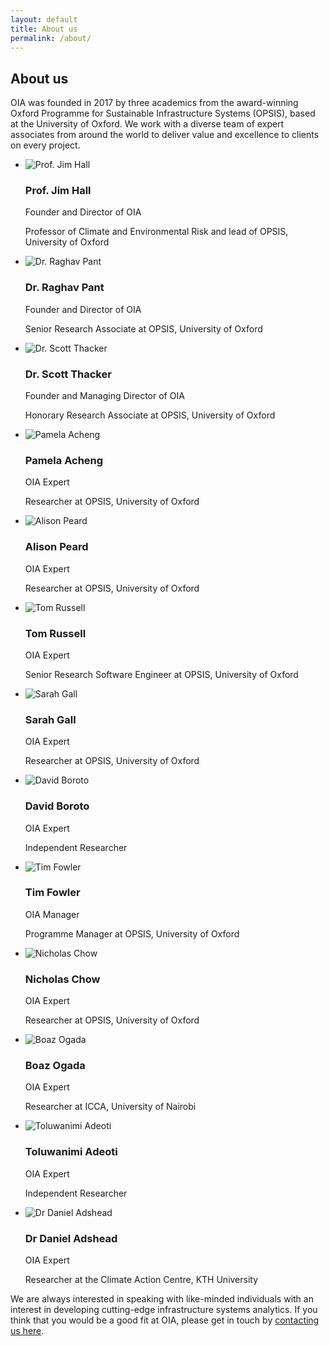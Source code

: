 ```yaml
---
layout: default
title: About us
permalink: /about/
---
```


## About us

OIA was founded in 2017 by three academics from the award-winning Oxford
Programme for Sustainable Infrastructure Systems (OPSIS), based at the
University of Oxford. We work with a diverse team of expert associates from
around the world to deliver value and excellence to clients on every project.

<ul class="team-list">
  <li class="team-list-item">
    <img class="team-image" src="/assets/img/team-jim.png" alt="Prof. Jim Hall">
    <div class="team-meta">
      <h3 class="team-list-name">Prof. Jim Hall</h3>
      <p class="team-list-title">Founder and Director of OIA</p>
      <p class="team-list-desc">Professor of Climate and Environmental Risk and lead of OPSIS, University of Oxford</p>
    </div>
  </li>
  <li class="team-list-item">
    <img class="team-image" src="/assets/img/team-raghav.png" alt="Dr. Raghav Pant">
    <div class="team-meta">
      <h3 class="team-list-name">Dr. Raghav Pant</h3>
      <p class="team-list-title">Founder and Director of OIA</p>
      <p class="team-list-desc">Senior Research Associate at OPSIS, University of Oxford</p>
    </div>
  </li>
  <li class="team-list-item">
    <img class="team-image" src="/assets/img/team-scott.png" alt="Dr. Scott Thacker">
    <div class="team-meta">
      <h3 class="team-list-name">Dr. Scott Thacker</h3>
      <p class="team-list-title">Founder and Managing Director of OIA</p>
      <p class="team-list-desc">Honorary Research Associate at OPSIS, University of Oxford</p>
    </div>
      </li>
    <li class="team-list-item">
    <img class="team-image" src="/assets/img/team-pamela.png" alt="Pamela Acheng">
    <div class="team-meta">
      <h3 class="team-list-name">Pamela Acheng</h3>
      <p class="team-list-title">OIA Expert</p>
      <p class="team-list-desc">Researcher at OPSIS, University of Oxford</p>
    </div>
  </li>
  <li class="team-list-item">
    <img class="team-image" src="/assets/img/team-alison.png" alt="Alison Peard">
    <div class="team-meta">
      <h3 class="team-list-name">Alison Peard</h3>
      <p class="team-list-title">OIA Expert</p>
      <p class="team-list-desc">Researcher at OPSIS, University of Oxford</p>
    </div>
  </li>
  <li class="team-list-item">
    <img class="team-image" src="/assets/img/team-tom.png" alt="Tom Russell">
    <div class="team-meta">
      <h3 class="team-list-name">Tom Russell</h3>
      <p class="team-list-title">OIA Expert</p>
      <p class="team-list-desc">Senior Research Software Engineer at OPSIS, University of Oxford</p>
    </div>
  </li>
  <li class="team-list-item">
    <img class="team-image" src="/assets/img/team-sarah.png" alt="Sarah Gall">
    <div class="team-meta">
      <h3 class="team-list-name">Sarah Gall</h3>
      <p class="team-list-title">OIA Expert</p>
      <p class="team-list-desc">Researcher at OPSIS, University of Oxford</p>
    </div>
  </li>
    <li class="team-list-item">
    <img class="team-image" src="/assets/img/team-DavidBoroto.jpeg" alt="David Boroto">
    <div class="team-meta">
      <h3 class="team-list-name">David Boroto</h3>
      <p class="team-list-title">OIA Expert</p>
      <p class="team-list-desc">Independent Researcher</p>
    </div>
  </li>
  <li class="team-list-item">
    <img class="team-image" src="/assets/img/team-tim.png" alt="Tim Fowler">
    <div class="team-meta">
      <h3 class="team-list-name">Tim Fowler</h3>
      <p class="team-list-title">OIA Manager</p>
      <p class="team-list-desc">Programme Manager at OPSIS, University of Oxford</p>
    </div>
  </li>
  <li class="team-list-item">
    <img class="team-image" src="/assets/img/team-nick.png" alt="Nicholas Chow">
    <div class="team-meta">
      <h3 class="team-list-name">Nicholas Chow</h3>
      <p class="team-list-title">OIA Expert</p>
      <p class="team-list-desc">Researcher at OPSIS, University of Oxford</p>
    </div>
  </li>
    <li class="team-list-item">
    <img class="team-image" src="/assets/img/OIA_BO.jpeg" alt="Boaz Ogada">
    <div class="team-meta">
      <h3 class="team-list-name">Boaz Ogada</h3>
      <p class="team-list-title">OIA Expert</p>
      <p class="team-list-desc">Researcher at ICCA, University of Nairobi</p>
    </div>
  </li>
      <li class="team-list-item">
    <img class="team-image" src="/assets/img/Toluwanimi Adeoti, Independent Researcher.jpg" alt="Toluwanimi Adeoti">
    <div class="team-meta">
      <h3 class="team-list-name">Toluwanimi Adeoti</h3>
      <p class="team-list-title">OIA Expert</p>
      <p class="team-list-desc">Independent Researcher</p>
    </div>
  </li>
        <li class="team-list-item">
    <img class="team-image" src="/assets/img/Adshead_researcher.jpg" alt="Dr Daniel Adshead">
    <div class="team-meta">
      <h3 class="team-list-name">Dr Daniel Adshead</h3>
      <p class="team-list-title">OIA Expert</p>
      <p class="team-list-desc">Researcher at the Climate Action Centre, KTH University</p>
    </div>
  </li>
</ul>

We are always interested in speaking with like-minded individuals with an
interest in developing cutting-edge infrastructure systems analytics. If you think that you would be a good fit at OIA, please get in touch
by <a href="mailto:enquiries@oi-analytics.com">contacting us here</a>.
